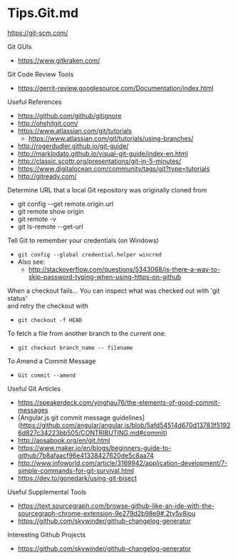 Tips.Git.md
=========
 
  
https://git-scm.com/ 

Git GUIs
* https://www.gitkraken.com/


Git Code Review Tools
* https://gerrit-review.googlesource.com/Documentation/index.html


Useful References
* https://github.com/github/gitignore
* http://ohshitgit.com/
* https://www.atlassian.com/git/tutorials
  * https://www.atlassian.com/git/tutorials/using-branches/
* http://rogerdudler.github.io/git-guide/
* http://marklodato.github.io/visual-git-guide/index-en.html
* http://classic.scottr.org/presentations/git-in-5-minutes/
* https://www.digitalocean.com/community/tags/git?type=tutorials
* http://gitready.com/


Determine URL that a local Git repository was originally cloned from
* git config --get remote.origin.url
* git remote show origin
* git remote -v
* git ls-remote --get-url 


Tell Git to remember your credentials (on Windows)
* ```git config --global credential.helper wincred```
* Also see:
	* http://stackoverflow.com/questions/5343068/is-there-a-way-to-skip-password-typing-when-using-https-on-github


When a checkout fails...
You can inspect what was checked out with 'git status'  
and retry the checkout with 
* ```git checkout -f HEAD```


To fetch a file from another branch to the current one:  
* ```git checkout branch_name -- filename```


To Amend a Commit Message
* ```Git commit --amend```

Useful Git Articles
* https://speakerdeck.com/yinghau76/the-elements-of-good-commit-messages
* [Angular.js git commit message guidelines] (https://github.com/angular/angular.js/blob/5afd54514d670d13783f51926d827c34223bb505/CONTRIBUTING.md#commit)
* http://aosabook.org/en/git.html
* https://www.maker.io/en/blogs/beginners-guide-to-github/7b8afaacf96e41338427620de5c8aa74
* http://www.infoworld.com/article/3169942/application-development/7-simple-commands-for-git-survival.html
* https://dev.to/gonedark/using-git-bisect



Useful Supplemental Tools
* https://text.sourcegraph.com/browse-github-like-an-ide-with-the-sourcegraph-chrome-extension-9e279d2b98e9#.2ty5v8iou
* https://github.com/skywinder/github-changelog-generator


Interesting Github Projects
* https://github.com/skywinder/github-changelog-generator

